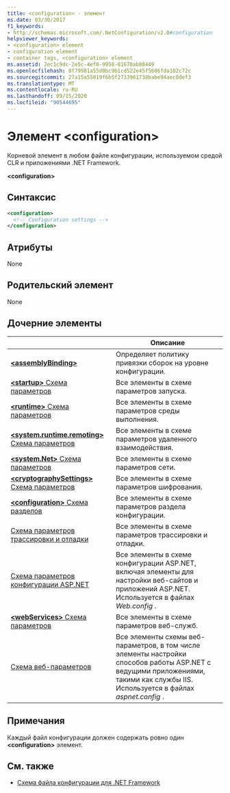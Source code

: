 ```yaml
---
title: <configuration> - элемент
ms.date: 03/30/2017
f1_keywords:
- http://schemas.microsoft.com/.NetConfiguration/v2.0#configuration
helpviewer_keywords:
- <configuration> element
- configuration element
- container tags, <configuration> element
ms.assetid: 2ec1c9dc-2e5c-4ef0-9958-81670ab88449
ms.openlocfilehash: 8f79981a55d0bc9b1cd522e45f5606fda102c72c
ms.sourcegitcommit: 27a15a55019f6b5f2733961738babe94aec0def3
ms.translationtype: MT
ms.contentlocale: ru-RU
ms.lasthandoff: 09/15/2020
ms.locfileid: "90544695"
---
```

# <a name="configuration-element"></a>Элемент \<configuration>

Корневой элемент в любом файле конфигурации, используемом средой CLR и приложениями .NET Framework.

**\<configuration>**

## <a name="syntax"></a>Синтаксис

```xml
<configuration>
  <!-- Configuration settings -->
</configuration>
```

## <a name="attributes"></a>Атрибуты

None

## <a name="parent-element"></a>Родительский элемент

None

## <a name="child-elements"></a>Дочерние элементы

|     | Описание |
| --- | ----------- |
| [**\<assemblyBinding>**](assemblybinding-element-for-configuration.md) | Определяет политику привязки сборок на уровне конфигурации.|
| [**\<startup>** Схема параметров](./startup/index.md) | Все элементы в схеме параметров запуска. |
| [**\<runtime>** Схема параметров](./runtime/index.md) | Все элементы в схеме параметров среды выполнения. |
| [**\<system.runtime.remoting>** Схема параметров](/previous-versions/dotnet/netframework-4.0/z415cf9a(v=vs.100)) | Все элементы в схеме параметров удаленного взаимодействия. |
| [**\<system.Net>** Схема параметров](./network/index.md) | Все элементы в схеме параметров сети. |
| [**\<cryptographySettings>** Схема параметров](./cryptography/index.md) | Все элементы в схеме параметров шифрования. |
| [**\<configuration>** Схема разделов](configuration-sections-schema.md) | Все элементы в схеме параметров раздела конфигурации. |
| [Схема параметров трассировки и отладки](./trace-debug/index.md) | Все элементы в схеме параметров трассировки и отладки. |
| [Схема параметров конфигурации ASP.NET](/previous-versions/dotnet/netframework-4.0/b5ysx397(v=vs.100)) | Все элементы в схеме конфигурации ASP.NET, включая элементы для настройки веб-сайтов и приложений ASP.NET. Используется в файлах *Web.config* . |
| [**\<webServices>** Схема параметров](/previous-versions/dotnet/netframework-4.0/cctwteet(v=vs.100)) | Все элементы в схеме параметров веб-служб. |
| [Схема веб-параметров](./web/index.md) | Все элементы схемы веб-параметров, в том числе элементы настройки способов работы ASP.NET с ведущими приложениями, такими как службы IIS. Используется в файлах *aspnet.config* . |

## <a name="remarks"></a>Примечания

Каждый файл конфигурации должен содержать ровно один **\<configuration>** элемент.

## <a name="see-also"></a>См. также

- [Схема файла конфигурации для .NET Framework](index.md)
